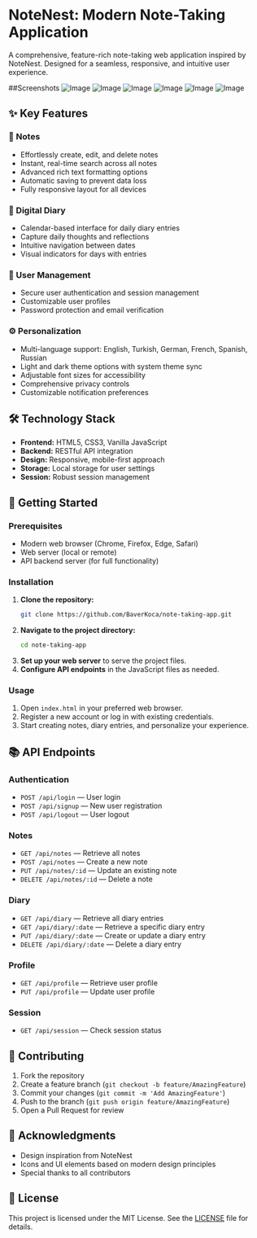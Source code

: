 # NoteNest: Modern Note-Taking Application

A comprehensive, feature-rich note-taking web application inspired by NoteNest. Designed for a seamless, responsive, and intuitive user experience.

##Screenshots
![Image](https://github.com/user-attachments/assets/7a47ed19-e57c-4db0-b013-4fcfcf57160d)
![Image](https://github.com/user-attachments/assets/c5617ab6-1db4-4e40-88d8-c6f685aa503a)
![Image](https://github.com/user-attachments/assets/74a60400-ece7-452d-92c9-1be6f5592c0a)
![Image](https://github.com/user-attachments/assets/c59ddbac-22fb-47c5-95f8-ab18fcb5bfd2)
![Image](https://github.com/user-attachments/assets/a931c992-d7aa-42a3-aac9-9954b4103f36)
![Image](https://github.com/user-attachments/assets/45030ecf-d732-4bdc-b279-6cfe650e1e91)

## ✨ Key Features

### 📝 Notes
- Effortlessly create, edit, and delete notes
- Instant, real-time search across all notes
- Advanced rich text formatting options
- Automatic saving to prevent data loss
- Fully responsive layout for all devices

### 📅 Digital Diary
- Calendar-based interface for daily diary entries
- Capture daily thoughts and reflections
- Intuitive navigation between dates
- Visual indicators for days with entries

### 👤 User Management
- Secure user authentication and session management
- Customizable user profiles
- Password protection and email verification

### ⚙️ Personalization
- Multi-language support: English, Turkish, German, French, Spanish, Russian
- Light and dark theme options with system theme sync
- Adjustable font sizes for accessibility
- Comprehensive privacy controls
- Customizable notification preferences

## 🛠️ Technology Stack

- **Frontend:** HTML5, CSS3, Vanilla JavaScript
- **Backend:** RESTful API integration
- **Design:** Responsive, mobile-first approach
- **Storage:** Local storage for user settings
- **Session:** Robust session management

## 🚀 Getting Started

### Prerequisites
- Modern web browser (Chrome, Firefox, Edge, Safari)
- Web server (local or remote)
- API backend server (for full functionality)

### Installation

1. **Clone the repository:**
   ```bash
   git clone https://github.com/BaverKoca/note-taking-app.git
   ```
2. **Navigate to the project directory:**
   ```bash
   cd note-taking-app
   ```
3. **Set up your web server** to serve the project files.
4. **Configure API endpoints** in the JavaScript files as needed.

### Usage

1. Open `index.html` in your preferred web browser.
2. Register a new account or log in with existing credentials.
3. Start creating notes, diary entries, and personalize your experience.

## 📚 API Endpoints

### Authentication
- `POST /api/login` — User login
- `POST /api/signup` — New user registration
- `POST /api/logout` — User logout

### Notes
- `GET /api/notes` — Retrieve all notes
- `POST /api/notes` — Create a new note
- `PUT /api/notes/:id` — Update an existing note
- `DELETE /api/notes/:id` — Delete a note

### Diary
- `GET /api/diary` — Retrieve all diary entries
- `GET /api/diary/:date` — Retrieve a specific diary entry
- `PUT /api/diary/:date` — Create or update a diary entry
- `DELETE /api/diary/:date` — Delete a diary entry

### Profile
- `GET /api/profile` — Retrieve user profile
- `PUT /api/profile` — Update user profile

### Session
- `GET /api/session` — Check session status

## 🤝 Contributing

1. Fork the repository
2. Create a feature branch (`git checkout -b feature/AmazingFeature`)
3. Commit your changes (`git commit -m 'Add AmazingFeature'`)
4. Push to the branch (`git push origin feature/AmazingFeature`)
5. Open a Pull Request for review

## 🙏 Acknowledgments

- Design inspiration from NoteNest
- Icons and UI elements based on modern design principles
- Special thanks to all contributors

## 📄 License

This project is licensed under the MIT License. See the [LICENSE](LICENSE) file for details.
